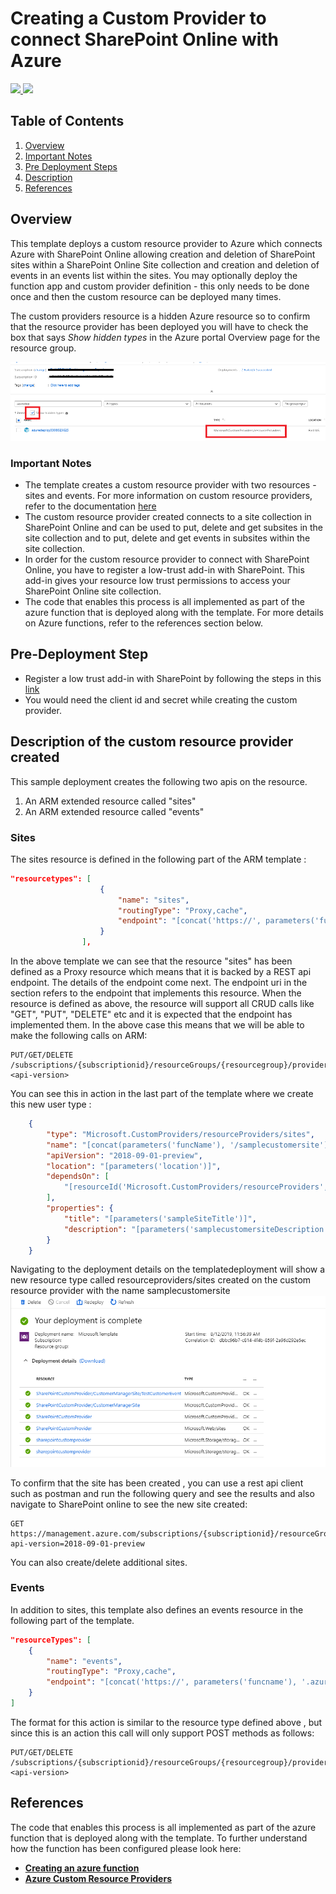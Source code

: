 # Creating a Custom Provider to connect SharePoint Online with Azure

<a href="https://portal.azure.com/#create/Microsoft.Template/uri/https%3A%2F%2Fraw.githubusercontent.com%2Fmshimanshuchandel%2fSharePointCustomRP%2Fmaster%2F101-custom-rp-sharepoint-integration-with-function%2Fazuredeploy.json" target="_blank">
    <img src="http://azuredeploy.net/deploybutton.png"/>
</a>
<a href="http://armviz.io/#/?load=https%3A%2F%2Fraw.githubusercontent.com%2Fmshimanshuchandel%2fSharePointCustomRP%2Fmaster%2F101-custom-rp-sharepoint-integration-with-function%2Fazuredeploy.json" target="_blank">
    <img src="http://armviz.io/visualizebutton.png"/>
</a>

## Table of Contents
1. [Overview](#overview)
2. [Important Notes](#importantnotes)
3. [Pre Deployment Steps](#predeployment)
3. [Description](#description)
4. [References](#references)

<a name="overview"></a>
## Overview
This template deploys a custom resource provider to Azure which connects Azure with SharePoint Online allowing creation and deletion of SharePoint sites within a SharePoint Online Site collection and creation and deletion of events in an events list within the sites. You may optionally deploy the function app and custom provider definition - this only needs to be done once and then the custom resource can be deployed many times.

The custom providers resource is a hidden Azure resource so to confirm that the resource provider has been deployed you will have to check the box that says *Show hidden types* in the Azure portal Overview page for the resource group.

![](images/showhidden.png)

<a name="importantnotes"></a>

### Important Notes

* The template creates a custom resource provider with two resources - sites and events. For more information on custom resource providers, refer to the documentation [here](https://docs.microsoft.com/en-us/azure/managed-applications/custom-providers-overview)
* The custom resource provider created connects to a site collection in SharePoint Online and can be used to put, delete and get subsites in the site collection and to put, delete and get events in subsites within the site collection.
* In order for the custom resource provider to connect with SharePoint Online, you have to register a low-trust add-in with SharePoint. This add-in gives your resource low trust permissions to access your SharePoint Online site collection.
* The code that enables this process is all implemented as part of the azure function that is deployed along with the template. For more details on Azure functions, refer to the references section below.

<a name="predeployment"></a>

## Pre-Deployment Step
* Register a low trust add-in with SharePoint by following the steps in this [link](https://pnp.github.io/pnpjs/documentation/debugging/#register-an-add-in)
* You would need the client id and secret while creating the custom provider.

<a name="description"></a>

## Description of the custom resource provider created

This sample deployment creates the following two apis on the resource.

1) An ARM extended resource called "sites"
2) An ARM extended resource called "events"

### Sites

The sites resource is defined in the following part of the ARM template : 

```json
"resourcetypes": [
                    {
                        "name": "sites",
                        "routingType": "Proxy,cache",
                        "endpoint": "[concat('https://', parameters('funcname'), '.azurewebsites.net/api/{requestPath}')]"
                    }
                ],
```

In the above template we can see that the resource "sites" has been defined as a Proxy resource which means that it is backed by a REST api endpoint. The details of the endpoint come next. The endpoint uri in the section refers to the endpoint that implements this resource. When the resource is defined as above, the resource will support all CRUD calls like "GET", "PUT", "DELETE" etc and it is expected that the endpoint has implemented them. In the above case this means that we will be able to make the following calls on ARM:

```
PUT/GET/DELETE /subscriptions/{subscriptionid}/resourceGroups/{resourcegroup}/providers/Microsoft.CustomProviders/resourceProviders/{customrpname}/sites/siteName?<api-version>
```

You can see this in action in the last part of the template where we create this new user type : 

```json
    {
        "type": "Microsoft.CustomProviders/resourceProviders/sites",
        "name": "[concat(parameters('funcName'), '/samplecustomersite')]",
        "apiVersion": "2018-09-01-preview",
        "location": "[parameters('location')]",
        "dependsOn": [
            "[resourceId('Microsoft.CustomProviders/resourceProviders', parameters('funcName'))]"
        ],
        "properties": {
            "title": "[parameters('sampleSiteTitle')]",
            "description": "[parameters('samplecustomersiteDescription')]"
        }
    }
```

Navigating to the deployment details on the templatedeployment will show a new resource type called resourceproviders/sites created on the custom resource provider with the name samplecustomersite
![](images/createdresource.png)

To confirm that the site has been created , you can use a rest api client such as postman and run the following query and see the results and also navigate to SharePoint online to see the new site created:

```
GET  
https://management.azure.com/subscriptions/{subscriptionid}/resourceGroups/{resourcegroup}/providers/Microsoft.CustomProviders/resourceProviders/{customrpname}/sites/samplecustomersite?api-version=2018-09-01-preview
```

You can also create/delete additional sites.

### Events

In addition to sites, this template also defines an events resource in the following part of the template. 

```json
"resourceTypes": [
    {
        "name": "events",
        "routingType": "Proxy,cache",
        "endpoint": "[concat('https://', parameters('funcname'), '.azurewebsites.net/api/{requestPath}')]"
    }
]
```

The format for this action is similar to the resource type defined above , but since this is an action this call will only support POST methods as follows:

```
PUT/GET/DELETE /subscriptions/{subscriptionid}/resourceGroups/{resourcegroup}/providers/Microsoft.CustomProviders/resourceProviders/{customrpname}/events/eventName?<api-version>
```

<a name="references"></a>

## References

The code that enables this process is all implemented as part of the azure function that is deployed along with the template. To further understand how the function has been configured please look here:

+ [**Creating an azure function**](SampleFunctions/CSharpSimpleProvider/README.md)
+ [**Azure Custom Resource Providers**](https://docs.microsoft.com/en-us/azure/managed-applications/custom-providers-overview)


